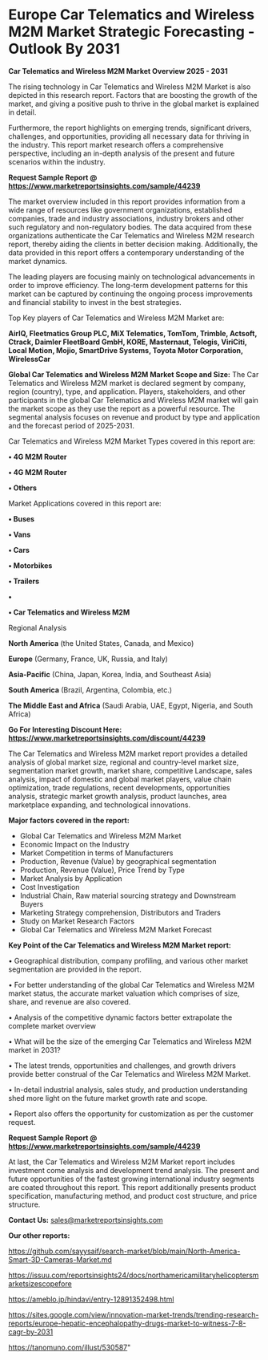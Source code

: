 # Europe Car Telematics and Wireless M2M Market Strategic Forecasting - Outlook By 2031

<Strong> Car Telematics and Wireless M2M Market Overview 2025 - 2031</strong>

The rising technology in Car Telematics and Wireless M2M Market is also depicted in this research report. Factors that are boosting the growth of the market, and giving a positive push to thrive in the global market is explained in detail.

Furthermore, the report highlights on emerging trends, significant drivers, challenges, and opportunities, providing all necessary data for thriving in the industry. This report market research offers a comprehensive perspective, including an in-depth analysis of the present and future scenarios within the industry.

<strong>Request Sample Report @ <a href=https://www.marketreportsinsights.com/sample/44239>https://www.marketreportsinsights.com/sample/44239</a></strong>

The market overview included in this report provides information from a wide range of resources like government organizations, established companies, trade and industry associations, industry brokers and other such regulatory and non-regulatory bodies. The data acquired from these organizations authenticate the Car Telematics and Wireless M2M research report, thereby aiding the clients in better decision making. Additionally, the data provided in this report offers a contemporary understanding of the market dynamics.

The leading players are focusing mainly on technological advancements in order to improve efficiency. The long-term development patterns for this market can be captured by continuing the ongoing process improvements and financial stability to invest in the best strategies.

Top Key players of Car Telematics and Wireless M2M Market are:

<strong>AirIQ, Fleetmatics Group PLC, MiX Telematics, TomTom, Trimble, Actsoft, Ctrack, Daimler FleetBoard GmbH, KORE, Masternaut, Telogis, ViriCiti, Local Motion, Mojio, SmartDrive Systems, Toyota Motor Corporation, WirelessCar</strong>

<strong><b>Global Car Telematics and Wireless M2M Market Scope and Size:</b></strong>
The Car Telematics and Wireless M2M market is declared segment by company, region (country), type, and application. Players, stakeholders, and other participants in the global Car Telematics and Wireless M2M market will gain the market scope as they use the report as a powerful resource. The segmental analysis focuses on revenue and product by type and application and the forecast period of 2025-2031.

Car Telematics and Wireless M2M Market Types covered in this report are:

<strong>•  4G M2M Router

•  4G M2M Router

•  Others</strong>

Market Applications covered in this report are:

<strong>•  Buses

•  Vans

•  Cars

•  Motorbikes

•  Trailers

•  

•  Car Telematics and Wireless M2M</strong> 

Regional Analysis

<strong>North America</strong> (the United States, Canada, and Mexico)

<strong>Europe</strong> (Germany, France, UK, Russia, and Italy)

<strong>Asia-Pacific</strong> (China, Japan, Korea, India, and Southeast Asia)

<strong>South America</strong> (Brazil, Argentina, Colombia, etc.)

<strong>The Middle East and Africa</strong> (Saudi Arabia, UAE, Egypt, Nigeria, and South Africa)

<strong>Go For Interesting Discount Here: <a href=https://www.marketreportsinsights.com/discount/44239>https://www.marketreportsinsights.com/discount/44239</a></strong>

The Car Telematics and Wireless M2M market report provides a detailed analysis of global market size, regional and country-level market size, segmentation market growth, market share, competitive Landscape, sales analysis, impact of domestic and global market players, value chain optimization, trade regulations, recent developments, opportunities analysis, strategic market growth analysis, product launches, area marketplace expanding, and technological innovations.

<strong><b>Major factors covered in the report:</b></strong>
<ul>
  <li>Global Car Telematics and Wireless M2M Market </li>
  <li>Economic Impact on the Industry</li>
  <li>Market Competition in terms of Manufacturers</li>
  <li>Production, Revenue (Value) by geographical segmentation</li>
  <li>Production, Revenue (Value), Price Trend by Type</li>
  <li>Market Analysis by Application</li>
  <li>Cost Investigation</li>
  <li>Industrial Chain, Raw material sourcing strategy and Downstream Buyers</li>
  <li>Marketing Strategy comprehension, Distributors and Traders</li>
  <li>Study on Market Research Factors</li>
  <li>Global Car Telematics and Wireless M2M Market Forecast</li>
</ul>

<strong><b>Key Point of the Car Telematics and Wireless M2M Market report:</b></strong>

• Geographical distribution, company profiling, and various other market segmentation are provided in the report.

• For better understanding of the global Car Telematics and Wireless M2M market status, the accurate market valuation which comprises of size, share, and revenue are also covered.

• Analysis of the competitive dynamic factors better extrapolate the complete market overview

• What will be the size of the emerging Car Telematics and Wireless M2M market in 2031?

• The latest trends, opportunities and challenges, and growth drivers provide better construal of the Car Telematics and Wireless M2M Market.

• In-detail industrial analysis, sales study, and production understanding shed more light on the future market growth rate and scope.

• Report also offers the opportunity for customization as per the customer request.

<strong>Request Sample Report @ <a href=https://www.marketreportsinsights.com/sample/44239>https://www.marketreportsinsights.com/sample/44239</a></strong>

At last, the Car Telematics and Wireless M2M Market report includes investment come analysis and development trend analysis. The present and future opportunities of the fastest growing international industry segments are coated throughout this report. This report additionally presents product specification, manufacturing method, and product cost structure, and price structure.

<strong>Contact Us:</strong>
sales@marketreportsinsights.com

<strong>Our other reports:</strong>

<a href=https://github.com/sayysaif/search-market/blob/main/North-America-Smart-3D-Cameras-Market.md>https://github.com/sayysaif/search-market/blob/main/North-America-Smart-3D-Cameras-Market.md</a>

<a href=https://issuu.com/reportsinsights24/docs/northamericamilitaryhelicoptersmarketsizescopefore>https://issuu.com/reportsinsights24/docs/northamericamilitaryhelicoptersmarketsizescopefore</a>

<a href=https://ameblo.jp/hindavi/entry-12891352498.html>https://ameblo.jp/hindavi/entry-12891352498.html</a>

<a href=https://sites.google.com/view/innovation-market-trends/trending-research-reports/europe-hepatic-encephalopathy-drugs-market-to-witness-7-8-cagr-by-2031>https://sites.google.com/view/innovation-market-trends/trending-research-reports/europe-hepatic-encephalopathy-drugs-market-to-witness-7-8-cagr-by-2031</a>

<a href=https://tanomuno.com/illust/530587>https://tanomuno.com/illust/530587</a>"

